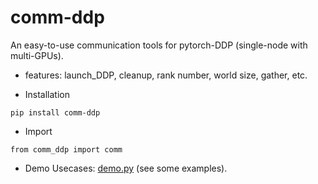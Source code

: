 
# comm-ddp

An easy-to-use communication tools for pytorch-DDP (single-node with multi-GPUs).

- features: launch_DDP, cleanup, rank number, world size, gather, etc.

- Installation
```
pip install comm-ddp
```
- Import
```
from comm_ddp import comm
```

- Demo Usecases: [demo.py](https://github.com/chaoyivision/comm_ddp/blob/main/demo.py) (see some examples).



